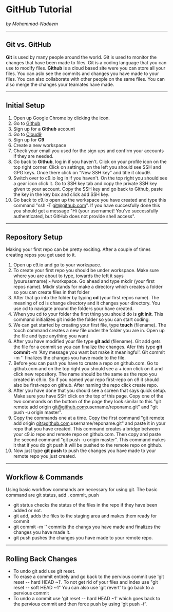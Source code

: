 # GitHub Tutorial

_by Mohammad-Nadeem_

---
## Git vs. GitHub
**Git** is used by many people around the world. Git is used to monitor the changes that have been made to files. Git is a coding language that you can use to modify files. **Github** is a cloud based site were you can store all your files. You can aslo see the commits and changes you have made to your files. You can also collaborate with other people on the same files. You can also merge the changes your teamates have made.


---
## Initial Setup        
1. Open up Google Chrome by clicking the icon.
2. Go to [Github](https://github.com)
3. Sign up for a **Github** account 
4. Go to [Cloud9](https://c9.io)
5. Sign up for **C9**
6. Create a new workspace
7. Check your email you used for the sign ups and confirm your accounts if they are needed.
8. Go back to **Github**, log in if you haven't. Click on your profile icon on the top right corner. Click on settings, on the left you should see SSH and GPG keys. Once there click on "New SSH key" and title it cloud9.
9. Switch over to c9.io log in if you haven't. On the top right you should see a gear icon click it. Go to SSH key tab and copy the private SSH key given to your account. Copy the SSH key and go back to Github, paste the key in the key box and click add SSH key.
10. Go back to c9.io open up the workspace you have created and type this command "ssh -T git@github.com". If you have succesfully done this you should get a message "Hi (your username)! You've successfully authenticated, but GitHub does not provide shell access".

---
## Repository Setup
Making your first repo can be pretty exciting. After a couple of times creating repos you get used to it.
1. Open up c9.io and go to your workspace.
2. To create your first repo you should be under workspace. Make sure where you are about to type, towards the left it says (yourusername):~/workspace. Go ahead and type mkdir (your first repos name). Mkdir stands for make a directory which creates a folder so you can create files in that folder
3. After that go into the folder by typing **cd** (your first repos name). The meaning of cd is change directory and it changes your directory. You use cd to navigate around the folders your have created.
4. When you cd to your folder the first thing you should do is **git init**. This command initializes git inside the folder so you can start coding.
5. We can get started by creating your first file, type **touch** (filename). The touch command creates a new file under the folder you are in. Open up the file and type anything you want
6. After you have modified your file type **git add** (filename). Git add gets the file for a commit so you can finalize the changes. Afer this type **git commit** -m 'Any message you want but make it meaningful'. Git commit -m '' finalizes the changes you have made to the file. 
7. Before you can push you have to create a repo on github.com. Go to github.com and on the top right you should see a + icon click on it and click new repository. The name should be the same as the repo you created in c9.io. So if you named your repo first-repo on c9 it should also be first-repo on github. After naming the repo click create repo.
8. After you have done that you should see a screen that says quick setup. Make sure you have SSH click on the top of this page. Copy one of the two commands on the bottom of the page they look similar to this "git remote add origin git@github.com:username/reponame.git" and "git push -u origin master".   
9. Copy the commands one at a time. Copy the first command "git remote add origin git@github.com:username/reponame.git" and paste it in your repo that you have created. This command creates a bridge between your c9.io repo and remote repo on github.com. Then copy and paste the second command "git push -u origin master". This command makes it that if you do git push it will be pushed to the remote repo on github. 
10. Now just type **git push** to push the changes you have made to your remote repo you just created.




---
## Workflow & Commands
Using basic workflow commands are necessary for using git. The basic command are git status, add , commit, push
* git status checks the status of the files in the repo if they have been added or not. 
* git add, adds the files to the staging area and makes them ready for commit
* git commit -m '' commits the changs you have made and finalizes the changes you have made it.
* git push pushes the changes you have made to your remote repo.

 

---
## Rolling Back Changes
* To undo git add use git reset.
* To erase a commit entirely and go back to the pervious commit use 'git reset -- hard HEAD ~1'. To not get rid of your files and index use "git reset -- soft HEAD ~1" You can also use 'git revert' to go back to a pervious commit
* To undo a commit use 'git reset -- hard HEAD ~1' which goes back to the pervious commit and then force push by using 'git push -f'.